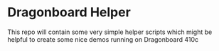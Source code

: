# Dragonboard Helper

This repo will contain some very simple helper scripts which might be helpful to create some nice demos running on Dragonboard 410c

